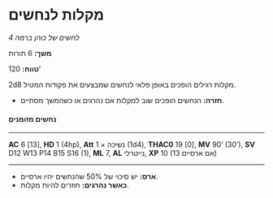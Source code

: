 # מקלות לנחשים

*לחשים של כוהן ברמה 4*

**משך:** 6 תורות

**טווח:** 120’

2d8 מקלות רגילים הופכים באופן פלאי לנחשים שמבצעים את פקודות המטיל.

- **חזרה:** הנחשים הופכים שוב למקלות אם נהרגים או כשהמשך מסתיים.

#### נחשים מזומנים

------

**AC** 6 [13], **HD** 1 (4hp), **Att** 1 × נשיכה (1d4), **THAC0** 19 [0], **MV** 90’ (30’), **SV** D12 W13 P14 B15 S16 (1), **ML** 7, **AL** נייטרלי, **XP** 10 (13 אם ארסיים)

------

- **ארס:** יש סיכוי של 50% שהנחשים יהיו ארסיים.
- **כאשר נהרגים:** חוזרים להיות מקלות.